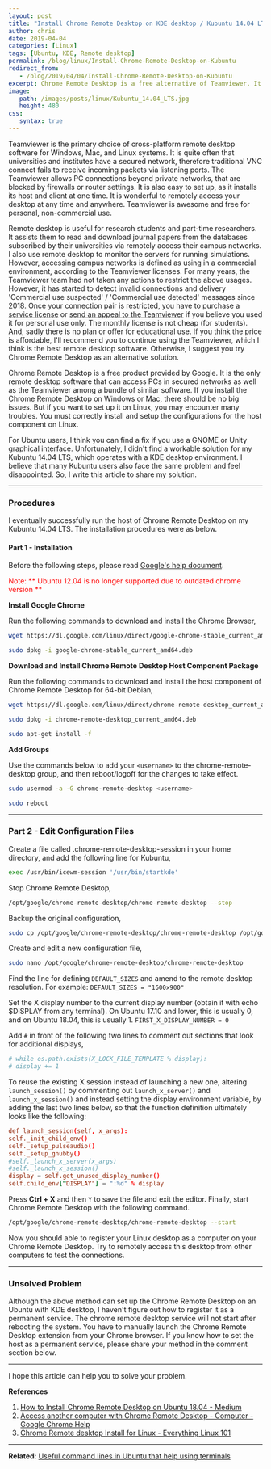 ```yaml
---
layout: post
title: "Install Chrome Remote Desktop on KDE desktop / Kubuntu 14.04 LTS or higher"
author: chris
date: 2019-04-04
categories: [Linux]
tags: [Ubuntu, KDE, Remote desktop]
permalink: /blog/linux/Install-Chrome-Remote-Desktop-on-Kubuntu
redirect_from: 
   - /blog/2019/04/04/Install-Chrome-Remote-Desktop-on-Kubuntu
excerpt: Chrome Remote Desktop is a free alternative of Teamviewer. It can access PCs in secured networks. If you want to set up it on Linux, you may encounter many troubles. You must correctly install and setup the configurations for the host component on Linux. For Kubuntu 14.04 LTS, which operates with a KDE desktop environment. I believe that many Kubuntu users also face the same problem and feel disappointed. So, I write this article to share my solution.
image: 
   path: /images/posts/linux/Kubuntu_14.04_LTS.jpg
   height: 480
css:
   syntax: true
---
```


Teamviewer is the primary choice of cross-platform remote desktop software for Windows, Mac, and Linux systems. It is quite often that universities and institutes have a secured network, therefore traditional VNC connect fails to receive incoming packets via listening ports. The Teamviewer allows PC connections beyond private networks, that are blocked by firewalls or router settings. It is also easy to set up, as it installs its host and client at one time. It is wonderful to remotely access your desktop at any time and anywhere. Teamviewer is awesome and free for personal, non-commercial use.

<!--more-->

Remote desktop is useful for research students and part-time researchers. It assists them to read and download journal papers from the databases subscribed by their universities via remotely access their campus networks. I also use remote desktop to monitor the servers for running simulations. However, accessing campus networks is defined as using in a commercial environment, according to the Teamviewer licenses. For many years, the Teamviewer team had not taken any actions to restrict the above usages. However, it has started to detect invalid connections and delivery 'Commercial use suspected' / 'Commercial use detected' messages since 2018. Once your connection pair is restricted, you have to purchase a [service license](https://bit.ly/2Ia9XIr) or [send an appeal to the Teamviewer](https://bit.ly/2WEkbtI) if you believe you used it for personal use only. The monthly license is not cheap (for students). And, sadly there is no plan or offer for educational use. If you think the price is affordable, I'll recommend you to continue using the Teamviewer, which I think is the best remote desktop software. Otherwise, I suggest you try Chrome Remote Desktop as an alternative solution.

Chrome Remote Desktop is a free product provided by Google. It is the only remote desktop software that can access PCs in secured networks as well as the Teamviewer among a bundle of similar software. If you install the Chrome Remote Desktop on Windows or Mac, there should be no big issues. But if you want to set up it on Linux, you may encounter many troubles. You must correctly install and setup the configurations for the host component on Linux.

For Ubuntu users, I think you can find a fix if you use a GNOME or Unity graphical interface. Unfortunately, I didn't find a workable solution for my Kubuntu 14.04 LTS, which operates with a KDE desktop environment. I believe that many Kubuntu users also face the same problem and feel disappointed. So, I write this article to share my solution.

* * *

### **Procedures**

I eventually successfully run the host of Chrome Remote Desktop on my Kubuntu 14.04 LTS. The installation procedures were as below.

#### Part 1 - Installation

Before the following steps, please read [Google's help document](https://support.google.com/chrome/answer/1649523).

<span style="color:red">Note: ** Ubuntu 12.04 is no longer supported due to outdated chrome version **</span>

**Install Google Chrome**

Run the following commands to download and install the Chrome Browser,

```bash
wget https://dl.google.com/linux/direct/google-chrome-stable_current_amd64.

sudo dpkg -i google-chrome-stable_current_amd64.deb
```

**Download and Install Chrome Remote Desktop Host Component Package**

Run the following commands to download and install the host component of Chrome Remote Desktop for 64-bit Debian,

```bash
wget https://dl.google.com/linux/direct/chrome-remote-desktop_current_amd64.deb

sudo dpkg -i chrome-remote-desktop_current_amd64.deb

sudo apt-get install -f
```

**Add Groups**

Use the commands below to add your `<username>` to the chrome-remote-desktop group, and then reboot/logoff for the changes to take effect.

```bash
sudo usermod -a -G chrome-remote-desktop <username>

sudo reboot
```

* * *

### Part 2 - Edit Configuration Files

Create a file called .chrome-remote-desktop-session in your home directory, and add the following line for Kubuntu,

```bash
exec /usr/bin/icewm-session '/usr/bin/startkde'
```

Stop Chrome Remote Desktop,

```bash
/opt/google/chrome-remote-desktop/chrome-remote-desktop --stop
```

Backup the original configuration,

```bash
sudo cp /opt/google/chrome-remote-desktop/chrome-remote-desktop /opt/google/chrome-remote-desktop/chrome-remote-desktop.orig
```

Create and edit a new configuration file,

```bash
sudo nano /opt/google/chrome-remote-desktop/chrome-remote-desktop
```

Find the line for defining `DEFAULT_SIZES` and amend to the remote desktop resolution. For example:
`DEFAULT_SIZES = "1600x900"`

Set the X display number to the current display number (obtain it with echo $DISPLAY from any terminal). On Ubuntu 17.10 and lower, this is usually 0, and on Ubuntu 18.04, this is usually 1.
`FIRST_X_DISPLAY_NUMBER = 0`

Add `#` in front of the following two lines to comment out sections that look for additional displays,

```conf
# while os.path.exists(X_LOCK_FILE_TEMPLATE % display):
# display += 1
```

To reuse the existing X session instead of launching a new one, altering `launch_session()` by commenting out `launch_x_server()` and `launch_x_session()` and instead setting the display environment variable, by adding the last two lines below, so that the function definition ultimately looks like the following:

```conf
def launch_session(self, x_args):
self._init_child_env()
self._setup_pulseaudio()
self._setup_gnubby()
#self._launch_x_server(x_args)
#self._launch_x_session()
display = self.get_unused_display_number()
self.child_env["DISPLAY"] = ":%d" % display
```

Press **Ctrl + X** and then `Y` to save the file and exit the editor. Finally, start Chrome Remote Desktop with the following command.

```bash
/opt/google/chrome-remote-desktop/chrome-remote-desktop --start
```

Now you should able to register your Linux desktop as a computer on your Chrome Remote Desktop. Try to remotely access this desktop from other computers to test the connections.

* * *

### Unsolved Problem

Although the above method can set up the Chrome Remote Desktop on an Ubuntu with KDE desktop, I haven't figure out how to register it as a permanent service. The chrome remote desktop service will not start after rebooting the system. You have to manually launch the Chrome Remote Desktop extension from your Chrome browser. If you know how to set the host as a permanent service, please share your method in the comment section below.

* * *

I hope this article can help you to solve your problem.

**References**

1. [How to Install Chrome Remote Desktop on Ubuntu 18.04 - Medium](https://medium.com/@vsimon/how-to-install-chrome-remote-desktop-on-ubuntu-18-04-52d99980d83e)
2. [Access another computer with Chrome Remote Desktop - Computer - Google Chrome Help](https://support.google.com/chrome/answer/1649523)
3. [Chrome Remote desktop Install for Linux - Everything Linux 101](https://www.everything-linux-101.com/how-to/remote-control/chrome-remote-desktop-install-for-linux/)

* * *

**Related**: [Useful command lines in Ubuntu that help using terminals
](/blog/linux/Useful-Ubuntu-Commands)
